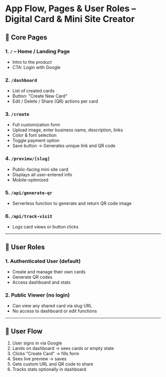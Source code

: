 # App Flow, Pages & User Roles – Digital Card & Mini Site Creator

## 🧭 Core Pages

### 1. `/` – Home / Landing Page
- Intro to the product
- CTA: Login with Google

### 2. `/dashboard`
- List of created cards
- Button: "Create New Card"
- Edit / Delete / Share (QR) actions per card

### 3. `/create`
- Full customization form
- Upload image, enter business name, description, links
- Color & font selection
- Toggle payment option
- Save button → Generates unique link and QR code

### 4. `/preview/[slug]`
- Public-facing mini site card
- Displays all user-entered info
- Mobile-optimized

### 5. `/api/generate-qr`
- Serverless function to generate and return QR code image

### 6. `/api/track-visit`
- Logs card views or button clicks

---

## 👥 User Roles

### 1. **Authenticated User (default)**
- Create and manage their own cards
- Generate QR codes
- Access dashboard and stats

### 2. **Public Viewer (no login)**
- Can view any shared card via slug URL
- No access to dashboard or edit functions

---

## 🔄 User Flow
1. User signs in via Google
2. Lands on dashboard → sees cards or empty state
3. Clicks "Create Card" → fills form
4. Sees live preview → saves
5. Gets custom URL and QR code to share
6. Tracks stats optionally in dashboard

